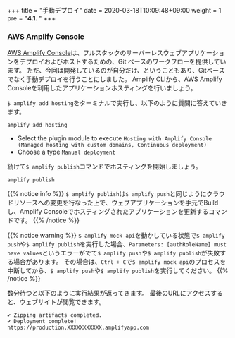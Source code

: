 +++
title = "手動デプロイ"
date = 2020-03-18T10:09:48+09:00
weight = 1
pre = "<b>4.1. </b>"
+++

### AWS Amplify Console
[AWS Amplify Console](https://aws.amazon.com/jp/amplify/console/)は、フルスタックのサーバーレスウェブアプリケーションをデプロイおよびホストするための、Git ベースのワークフローを提供しています。
ただ、今回は開発しているのが自分だけ、ということもあり、Gitベースでなく手動デプロイを行うことにしました。
Amplify CLIから、AWS Amplify Consoleを利用したアプリケーションホスティングを行いましょう。

`$ amplify add hosting`をターミナルで実行し、以下のように質問に答えていきます。

```
amplify add hosting
```

- Select the plugin module to execute `Hosting with Amplify Console (Managed hosting with custom domains, Continuous deployment)`
- Choose a type `Manual deployment`

続けて`$ amplify publish`コマンドでホスティングを開始しましょう。

```
amplify publish
```

{{% notice info %}}
`$ amplify publish`は`$ amplify push`と同じようにクラウドリソースへの変更を行なった上で、ウェブアプリケーションを手元でBuildし、Amplify Consoleでホスティングされたアプリケーションを更新するコマンドです。
{{% /notice %}}

{{% notice warning %}}
`$ amplify mock api`を動かしている状態で`$ amplify push`や`$ amplify publish`を実行した場合、`Parameters: [authRoleName] must have values`というエラーがでて`$ amplify push`や`$ amplify publish`が失敗する場合があります。
その場合は、`Ctrl + C`で`$ amplify mock api`のプロセスを中断してから、`$ amplify push`や`$ amplify publish`を実行してください。
{{% /notice %}}

数分待つと以下のように実行結果が返ってきます。
最後のURLにアクセスすると、ウェブサイトが閲覧できます。

```
✔ Zipping artifacts completed.
✔ Deployment complete!
https://production.XXXXXXXXXXX.amplifyapp.com
```
